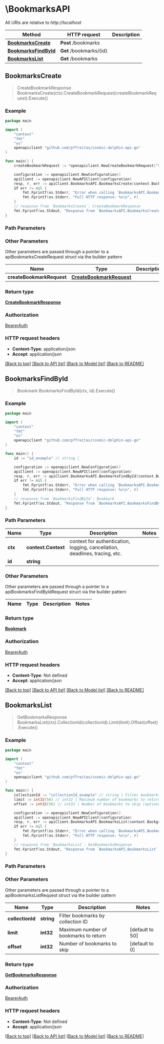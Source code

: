 # \BookmarksAPI

All URIs are relative to *http://localhost*

Method | HTTP request | Description
------------- | ------------- | -------------
[**BookmarksCreate**](BookmarksAPI.md#BookmarksCreate) | **Post** /bookmarks | 
[**BookmarksFindById**](BookmarksAPI.md#BookmarksFindById) | **Get** /bookmarks/{id} | 
[**BookmarksList**](BookmarksAPI.md#BookmarksList) | **Get** /bookmarks | 



## BookmarksCreate

> CreateBookmarkResponse BookmarksCreate(ctx).CreateBookmarkRequest(createBookmarkRequest).Execute()





### Example

```go
package main

import (
	"context"
	"fmt"
	"os"
	openapiclient "github.com/pffreitas/cosmic-dolphin-api-go"
)

func main() {
	createBookmarkRequest := *openapiclient.NewCreateBookmarkRequest("SourceUrl_example") // CreateBookmarkRequest | 

	configuration := openapiclient.NewConfiguration()
	apiClient := openapiclient.NewAPIClient(configuration)
	resp, r, err := apiClient.BookmarksAPI.BookmarksCreate(context.Background()).CreateBookmarkRequest(createBookmarkRequest).Execute()
	if err != nil {
		fmt.Fprintf(os.Stderr, "Error when calling `BookmarksAPI.BookmarksCreate``: %v\n", err)
		fmt.Fprintf(os.Stderr, "Full HTTP response: %v\n", r)
	}
	// response from `BookmarksCreate`: CreateBookmarkResponse
	fmt.Fprintf(os.Stdout, "Response from `BookmarksAPI.BookmarksCreate`: %v\n", resp)
}
```

### Path Parameters



### Other Parameters

Other parameters are passed through a pointer to a apiBookmarksCreateRequest struct via the builder pattern


Name | Type | Description  | Notes
------------- | ------------- | ------------- | -------------
 **createBookmarkRequest** | [**CreateBookmarkRequest**](CreateBookmarkRequest.md) |  | 

### Return type

[**CreateBookmarkResponse**](CreateBookmarkResponse.md)

### Authorization

[BearerAuth](../README.md#BearerAuth)

### HTTP request headers

- **Content-Type**: application/json
- **Accept**: application/json

[[Back to top]](#) [[Back to API list]](../README.md#documentation-for-api-endpoints)
[[Back to Model list]](../README.md#documentation-for-models)
[[Back to README]](../README.md)


## BookmarksFindById

> Bookmark BookmarksFindById(ctx, id).Execute()





### Example

```go
package main

import (
	"context"
	"fmt"
	"os"
	openapiclient "github.com/pffreitas/cosmic-dolphin-api-go"
)

func main() {
	id := "id_example" // string | 

	configuration := openapiclient.NewConfiguration()
	apiClient := openapiclient.NewAPIClient(configuration)
	resp, r, err := apiClient.BookmarksAPI.BookmarksFindById(context.Background(), id).Execute()
	if err != nil {
		fmt.Fprintf(os.Stderr, "Error when calling `BookmarksAPI.BookmarksFindById``: %v\n", err)
		fmt.Fprintf(os.Stderr, "Full HTTP response: %v\n", r)
	}
	// response from `BookmarksFindById`: Bookmark
	fmt.Fprintf(os.Stdout, "Response from `BookmarksAPI.BookmarksFindById`: %v\n", resp)
}
```

### Path Parameters


Name | Type | Description  | Notes
------------- | ------------- | ------------- | -------------
**ctx** | **context.Context** | context for authentication, logging, cancellation, deadlines, tracing, etc.
**id** | **string** |  | 

### Other Parameters

Other parameters are passed through a pointer to a apiBookmarksFindByIdRequest struct via the builder pattern


Name | Type | Description  | Notes
------------- | ------------- | ------------- | -------------


### Return type

[**Bookmark**](Bookmark.md)

### Authorization

[BearerAuth](../README.md#BearerAuth)

### HTTP request headers

- **Content-Type**: Not defined
- **Accept**: application/json

[[Back to top]](#) [[Back to API list]](../README.md#documentation-for-api-endpoints)
[[Back to Model list]](../README.md#documentation-for-models)
[[Back to README]](../README.md)


## BookmarksList

> GetBookmarksResponse BookmarksList(ctx).CollectionId(collectionId).Limit(limit).Offset(offset).Execute()





### Example

```go
package main

import (
	"context"
	"fmt"
	"os"
	openapiclient "github.com/pffreitas/cosmic-dolphin-api-go"
)

func main() {
	collectionId := "collectionId_example" // string | Filter bookmarks by collection ID (optional)
	limit := int32(56) // int32 | Maximum number of bookmarks to return (optional) (default to 50)
	offset := int32(56) // int32 | Number of bookmarks to skip (optional) (default to 0)

	configuration := openapiclient.NewConfiguration()
	apiClient := openapiclient.NewAPIClient(configuration)
	resp, r, err := apiClient.BookmarksAPI.BookmarksList(context.Background()).CollectionId(collectionId).Limit(limit).Offset(offset).Execute()
	if err != nil {
		fmt.Fprintf(os.Stderr, "Error when calling `BookmarksAPI.BookmarksList``: %v\n", err)
		fmt.Fprintf(os.Stderr, "Full HTTP response: %v\n", r)
	}
	// response from `BookmarksList`: GetBookmarksResponse
	fmt.Fprintf(os.Stdout, "Response from `BookmarksAPI.BookmarksList`: %v\n", resp)
}
```

### Path Parameters



### Other Parameters

Other parameters are passed through a pointer to a apiBookmarksListRequest struct via the builder pattern


Name | Type | Description  | Notes
------------- | ------------- | ------------- | -------------
 **collectionId** | **string** | Filter bookmarks by collection ID | 
 **limit** | **int32** | Maximum number of bookmarks to return | [default to 50]
 **offset** | **int32** | Number of bookmarks to skip | [default to 0]

### Return type

[**GetBookmarksResponse**](GetBookmarksResponse.md)

### Authorization

[BearerAuth](../README.md#BearerAuth)

### HTTP request headers

- **Content-Type**: Not defined
- **Accept**: application/json

[[Back to top]](#) [[Back to API list]](../README.md#documentation-for-api-endpoints)
[[Back to Model list]](../README.md#documentation-for-models)
[[Back to README]](../README.md)

